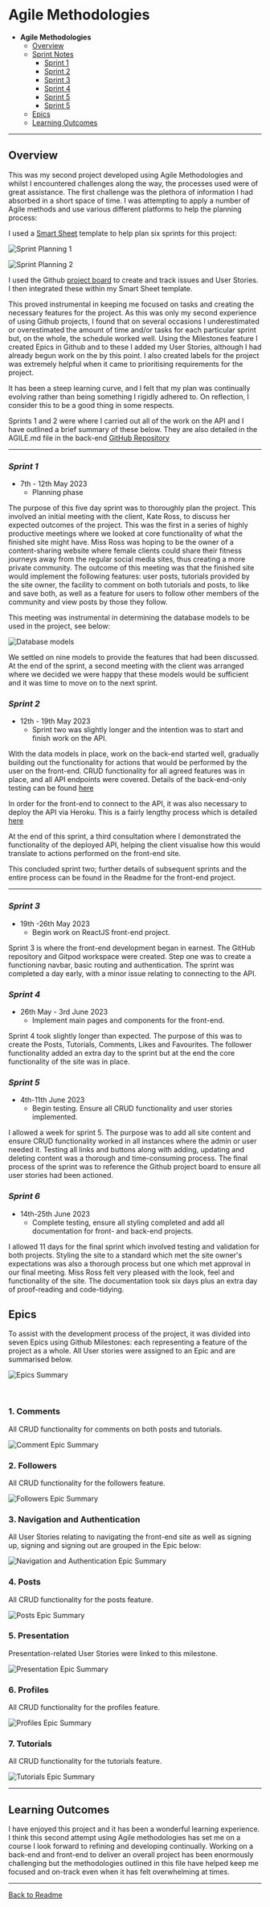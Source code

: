 # Agile Methodologies

* **Agile Methodologies**
  * [Overview](#overview)
  * [Sprint Notes](#sprint-notes)
    * [Sprint 1](#sprint-1)
    * [Sprint 2](#sprint-2)
    * [Sprint 3](#sprint-3)
    * [Sprint 4](#sprint-4)
    * [Sprint 5](#sprint-5)
    * [Sprint 5](#sprint-6)
  * [Epics](#epics)
  * [Learning Outcomes](#learning-outcomes)

<hr>

## **Overview**

This was my second project developed using Agile Methodologies and whilst I encountered challenges along the way, the processes used were of great assistance. The first challenge was the plethora of information I had absorbed in a short space of time. I was attempting to apply a number of Agile methods and use various different platforms to help the planning process: 

I used a [Smart Sheet](https://www.smartsheet.com) template to help plan six sprints for this project:

![Sprint Planning 1](docs/agile/barbelles-api-sprint-1.png)

![Sprint Planning 2](docs/agile/barbelles-api-sprint-2.png)

I used the Github [project board](https://github.com/users/AndypSheridan/projects/3) to create and track issues and User Stories. I then integrated these within my Smart Sheet template.

This proved instrumental in keeping me focused on tasks and creating the necessary features for the project. As this was only my second experience of using Github projects, I found that on several occasions I underestimated or overestimated the amount of time and/or tasks for each particular sprint but, on the whole, the schedule worked well. Using the Milestones feature I created Epics in Github and to these I added my User Stories, although I had already begun work on the by this point. I also created labels for the project was extremely helpful when it came to prioritising requirements for the project. 

It has been a steep learning curve, and I felt that my plan was continually evolving rather than being something I rigidly adhered to. On reflection, I consider this to be a good thing in some respects.

Sprints 1 and 2 were where I carried out all of the work on the API and I have outlined a brief summary of these below. They are also detailed in the AGILE.md file in the back-end [GitHub Repository](https://github.com/AndypSheridan/barbelles-api/blob/main/AGILE.md)


<hr>

### *Sprint 1*

* 7th - 12th May 2023
  * Planning phase

The purpose of this five day sprint was to thoroughly plan the project. This involved an initial meeting with the client, Kate Ross, to discuss her expected outcomes of the project. This was the first in a series of highly productive meetings where we looked at core functionality of what the finished site might have. Miss Ross was hoping to be the owner of a content-sharing website where female clients could share their fitness journeys away from the regular social media sites, thus creating a more private community. The outcome of this meeting was that the finished site would implement the following features: user posts, tutorials provided by the site owner, the facility to comment on both tutorials and posts, to like and save both, as well as a feature for users to follow other members of the community and view posts by those they follow.

This meeting was instrumental in determining the database models to be used in the project, see below:

![Database models](docs/schema/barbelles-api-schema.png)

We settled on nine models to provide the features that had been discussed. At the end of the sprint, a second meeting with the client was arranged where we decided we were happy that these models would be sufficient and it was time to move on to the next sprint.

### *Sprint 2*

* 12th - 19th May 2023
  * Sprint two was slightly longer and the intention was to start and finish work on the API.

With the data models in place, work on the back-end started well, gradually building out the functionality for actions that would be performed by the user on the front-end. CRUD functionality for all agreed features was in place, and all API endpoints were covered. Details of the back-end-only testing can be found [here](/TESTING.md)

In order for the front-end to connect to the API, it was also necessary to deploy the API via Heroku. This is a fairly lengthy process which is detailed [here](/DEPLOYMENT.md)

At the end of this sprint, a third consultation where I demonstrated the functionality of the deployed API, helping the client visualise how this would translate to actions performed on the front-end site.

This concluded sprint two; further details of subsequent sprints and the entire process can be found in the Readme for the front-end project.

<hr>

### *Sprint 3*

* 19th -26th May 2023
  * Begin work on ReactJS front-end project.

Sprint 3 is where the front-end development began in earnest. The GitHub repository and Gitpod workspace were created. Step one was to create a functioning navbar, basic routing and authentication. The sprint was completed a day early, with a minor issue relating to connecting to the API. 

### *Sprint 4*

* 26th May - 3rd June 2023
  * Implement main pages and components for the front-end.

Sprint 4 took slightly longer than expected. The purpose of this was to create the Posts, Tutorials, Comments, Likes and Favourites. The follower functionality added an extra day to the sprint but at the end the core functionality of the site was in place.

### *Sprint 5*

* 4th-11th June 2023
  * Begin testing. Ensure all CRUD functionality and user stories implemented.

I allowed a week for sprint 5. The purpose was to add all site content and ensure CRUD functionality worked in all instances where the admin or user needed it. Testing all links and buttons along with adding, updating and deleting content was a thorough and time-consuming process. The final process of the sprint was to reference the Github project board to ensure all user stories had been actioned.

### *Sprint 6*

* 14th-25th June 2023
  * Complete testing, ensure all styling completed and add all documentation for front- and back-end projects.

I allowed 11 days for the final sprint which involved testing and validation for both projects. Styling the site to a standard which met the site owner's expectations was also a thorough process but one which met approval in our final meeting. Miss Ross felt very pleased with the look, feel and functionality of the site. The documentation took six days plus an extra day of proof-reading and code-tidying.

## **Epics**

To assist with the development process of the project, it was divided into seven Epics using Github Milestones: each representing a feature of the project as a whole. All User stories were assigned to an Epic and are summarised below.

![Epics Summary](docs/agile/barbelles-epic-summary.png)

<br>

### 1. Comments

All CRUD functionality for comments on both posts and tutorials.

![Comment Epic Summary](docs/agile/barbelles-epic-comments.png)
<br>

### 2. Followers

All CRUD functionality for the followers feature.

![Followers Epic Summary](docs/agile/barbelles-epic-followers.png)
<br>

### 3. Navigation and Authentication

All User Stories relating to navigating the front-end site as well as signing up, signing and signing out are grouped in the Epic below:

![Navigation and Authentication Epic Summary](docs/agile/barbelles-epic-nav-auth.png)
<br>

### 4. Posts

All CRUD functionality for the posts feature.

![Posts Epic Summary](docs/agile/barbelles-epic-posts.png)
<br>

### 5. Presentation

Presentation-related User Stories were linked to this milestone.

![Presentation Epic Summary](docs/agile/barbelles-epic-presentation.png)
<br>

### 6. Profiles

All CRUD functionality for the profiles feature.

![Profiles Epic Summary](docs/agile/barbelles-epic-profiles.png)
<br>

### 7. Tutorials

All CRUD functionality for the tutorials feature.

![Tutorials Epic Summary](docs/agile//barbelles-epic-tutorials.png)
<br>

<hr>

## Learning Outcomes

I have enjoyed this project and it has been a wonderful learning experience. I think this second attempt using Agile methodologies has set me on a course I look forward to refining and developing continually. Working on a back-end and front-end to deliver an overall project has been enormously challenging but the methodologies outlined in this file have helped keep me focused and on-track even when it has felt overwhelming at times.


<hr>

[Back to Readme](/README.md)